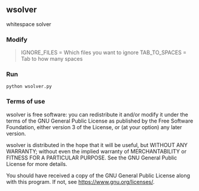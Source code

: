 ## wsolver
whitespace solver

### Modify
> IGNORE_FILES = Which files you want to ignore
> TAB_TO_SPACES = Tab to how many spaces

### Run
```python wsolver.py```

### Terms of use
wsolver is free software: you can redistribute it and/or modify
it under the terms of the GNU General Public License as published by
the Free Software Foundation, either version 3 of the License, or
(at your option) any later version.

wsolver is distributed in the hope that it will be useful,
but WITHOUT ANY WARRANTY; without even the implied warranty of
MERCHANTABILITY or FITNESS FOR A PARTICULAR PURPOSE.  See the
GNU General Public License for more details.

You should have received a copy of the GNU General Public License
along with this program.
If not, see <https://www.gnu.org/licenses/>.